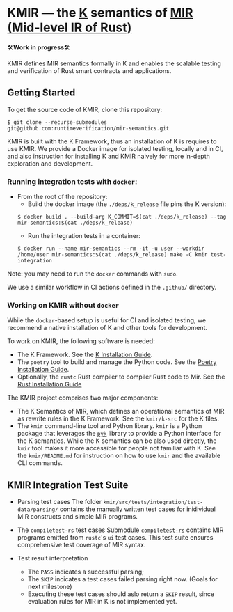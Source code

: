KMIR &mdash; the [K](http://github.com/kframework) semantics of [MIR (Mid-level IR of Rust)](https://rustc-dev-guide.rust-lang.org/mir/index.html)
=============================================================

🛠️**Work in progress**🛠️

KMIR defines MIR semantics formally in K and enables the scalable testing and verification of Rust smart contracts and applications.

## Getting Started

To get the source code of KMIR, clone this repository:
```
$ git clone --recurse-submodules git@github.com:runtimeverification/mir-semantics.git
```

KMIR is built with the K Framework, thus an installation of K is requires to use KMIR. We provide a Docker image for isolated testing, locally and in CI, and also instruction for installing K and KMIR naively for more in-depth exploration and development.

### Running integration tests with `docker`:

- From the root of the repository:
    - Build the docker image (the `./deps/k_release` file pins the K version):
    ```
    $ docker build . --build-arg K_COMMIT=$(cat ./deps/k_release) --tag mir-semantics:$(cat ./deps/k_release)
    ```
    - Run the integration tests in a container:
    ```
    $ docker run --name mir-semantics --rm -it -u user --workdir /home/user mir-semantics:$(cat ./deps/k_release) make -C kmir test-integration
    ```

Note: you may need to run the `docker` commands with `sudo`.

We use a similar workflow in CI actions defined in the `.github/` directory.

### Working on KMIR without `docker`

While the `docker`-based setup is useful for CI and isolated testing, we recommend a native installation of K and other tools for development.

To work on KMIR, the following software is needed:

- The K Framework. See the [K Installation Guide](https://github.com/runtimeverification/k).
- The `poetry` tool to build and manage the Python code. See the [Poetry Installation Guide](https://python-poetry.org/docs/#installation).
- Optionally, the `rustc` Rust compiler to compiler Rust code to Mir. See the [Rust Installation Guide](https://doc.rust-lang.org/book/ch01-01-installation.html)

The KMIR project comprises two major components:
- The K Semantics of MIR, which defines an operational semantics of MIR as rewrite rules in the K Framework. See the `kmir/k-src` for the K files.
- The `kmir` command-line tool and Python library. `kmir` is a Python package that leverages the [`pyk`](https://github.com/runtimeverification/pyk) library to provide a Python interface for the K semantics. While the K semantics can be also used directly, the `kmir` tool makes it more accessible for people not familiar with K. See the `kmir/README.md` for instruction on how to use `kmir` and the available CLI commands.

## KMIR Integration Test Suite

- Parsing test cases
    The folder `kmir/src/tests/integration/test-data/parsing/` contains the manually written test cases for inidividual MIR constructs and simple MIR programs.
- The `compiletest-rs` test cases Submodule [`compiletest-rs`](https://github.com/runtimeverification/mir-semantics-compiletest/tree/9251b00e38504a6f1279b0ca9f81b90b4964080d) contains MIR programs emitted from `rustc`'s `ui` test cases. This test suite ensures comprehensive test coverage of MIR syntax.

- Test result interpretation
    - The `PASS` indicates a successful parsing;
    - The `SKIP` incicates a test cases failed parsing right now. (Goals for next milestone)
    - Executing these test cases should aslo return a `SKIP` result, since evaluation rules for MIR in K is not implemented yet.
